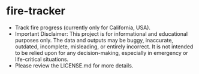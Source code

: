 # fire-tracker
* Track fire progress (currently only for California, USA).
* Important Disclaimer: This project is for informational and educational purposes only. The data and outputs may be buggy, inaccurate, outdated, incomplete, misleading, or entirely incorrect. It is not intended to be relied upon for any decision-making, especially in emergency or life-critical situations.
* Please review the LICENSE.md for more details.
